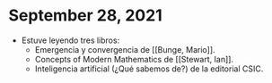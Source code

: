 # September 28, 2021

- Estuve leyendo tres libros:
	- Emergencia y convergencia de [[Bunge, Mario]].
	- Concepts of Modern Mathematics de [[Stewart, Ian]].
	- Inteligencia artificial (¿Qué sabemos de?)  de la editorial CSIC.
